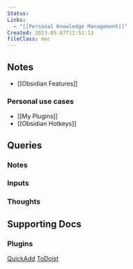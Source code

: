 ```yaml
---
Status: 
Links:
  - "[[Personal Knowledge Management]]"
Created: 2023-05-07T11:51:13
fileClass: moc
---
```


## Notes
- [[Obsidian Features]]
### Personal use cases
- [[My Plugins]]
- [[Obsidian Hotkeys]]

## Queries

### Notes

<!-- Deprecated query: #input or #inputCollection tag being removed. Replace with field:: type = "input" or "inputCollection"
```dataview
list from [[]] AND !outgoing([[]]) AND !#input AND !#thought AND !"Hidden"
sort file.mtime desc
``` -->

### Inputs

<!-- Deprecated query: #input or #inputCollection tag being removed. Replace with field:: type = "input" or "inputCollection"
```dataview
table tags as Type, Links, Created
from [[]] AND #input AND !"Hidden"
sort file.mtime desc
``` -->

### Thoughts

<!-- Deprecated query: #thought tag being removed. Replace with field:: type = "thought"
```dataview
table Created
from [[]] AND #thought AND !"Hidden"
sort file.mtime desc
``` -->
## Supporting Docs
### Plugins
[QuickAdd](https://quickadd.obsidian.guide/docs/)
[ToDoist](https://jamiebrynes7.github.io/obsidian-todoist-plugin/docs/overview)
